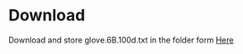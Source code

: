 # Download

Download and store glove.6B.100d.txt in the folder form [Here](http://nlp.stanford.edu/data/glove.6B.zip)